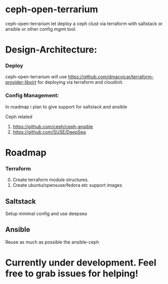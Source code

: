 # ceph-open-terrarium
ceph-open-terrarium let deploy a ceph clust via terraform with saltstack or ansible or other config mgmt tool.


# Design-Architecture:

### Deploy
ceph-open-terrarium will use https://github.com/dmacvicar/terraform-provider-libvirt  for deploying via terraform and cloudinit.

### Config Management:

In roadmap i plan to give support for saltstack and ansible

Ceph related
1) https://github.com/ceph/ceph-ansible
2) https://github.com/SUSE/DeepSea


# Roadmap
### Terraform

0) Create terraform module structures.
1) Create ubuntu/opensuse/fedora etc support images

## Saltstack

Setup minimal config and use deepsea

## Ansible

Reuse as much as possible the ansible-ceph

# Currently under development. Feel free to grab issues for helping! 

